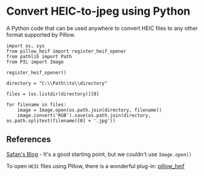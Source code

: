 # Convert HEIC-to-jpeg using Python

A Python code that can be used anywhere to convert HEIC files to any other format supported by Pillow. 

```
import os, sys
from pillow_heif import register_heif_opener
from pathlib import Path
from PIL import Image

register_heif_opener()

directory = "C:\\Path\\to\\directory"

files = [os.listdir(directory)][0]

for filename in files:
    image = Image.open(os.path.join(directory, filename))
    image.convert('RGB').save(os.path.join(directory, os.path.splitext(filename)[0] + '.jpg'))
```

## References
[Safan's Blog](https://safjan.com/convert-heic-and-heif-to-jpg-png-bmp-with-python/#:~:text=Use%20Pillow,-Step%201%3A%20Installing&text=We%20then%20use%20the%20open,image%20as%20a%20JPEG%20file) - It's a good starting point, but we couldn't use `Image.open()`

To open `HEIC` files using Pillow, there is a wonderful plug-in: 
[pillow_heif](https://github.com/bigcat88/pillow_heif)



